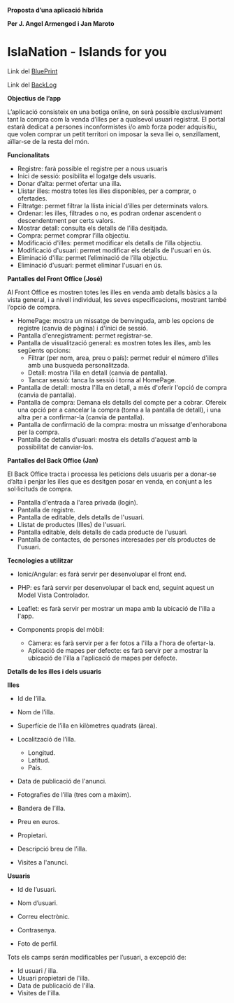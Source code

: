 **Proposta d’una aplicació híbrida**

**Per J. Angel Armengod i Jan Maroto**


# **IslaNation - Islands for you**
Link del [BluePrint](https://app.apiary.io/islanation/editor)

Link del [BackLog](https://docs.google.com/spreadsheets/d/1wyr5TNMpEKw-U9K3Mr5ea6t2_b1Nlw4hF0Sz0pNv6eo/edit?usp=sharing)

**Objectius de l’app**

L’aplicació consisteix en una botiga online, on serà possible exclusivament tant la compra com la venda d’illes per a qualsevol usuari registrat. El portal estarà dedicat a persones inconformistes i/o amb forza poder adquisitiu, que volen comprar un petit territori on imposar la seva llei o, senzillament, aïllar-se de la resta del món.

**Funcionalitats**

- Registre: farà possible el registre per a nous usuaris
- Inici de sessió: posibilita el logatge dels usuaris.
- Donar d’alta: permet ofertar una illa.
- Llistar illes: mostra totes les illes disponibles, per a comprar, o ofertades.
- Filtratge: permet filtrar la llista inicial d’illes per determinats valors.
- Ordenar: les illes, filtrades o no, es podran ordenar ascendent o descendentment per certs valors.
- Mostrar detall: consulta els detalls de l’illa desitjada.
- Compra: permet comprar l’illa objectiu.
- Modificació d'illes: permet modificar els detalls de l’illa objectiu.
- Modificació d'usuari: permet modificar els detalls de l'usuari en ús.
- Eliminació d'illa: permet l’eliminació de l’illa objectiu.
- Eliminació d'usuari: permet eliminar l'usuari en ús.

**Pantalles del Front Office (José)**

Al Front Office es mostren totes les illes en venda amb detalls bàsics a la vista general, i a nivell individual, les seves especificacions, mostrant també l’opció de compra.

- HomePage: mostra un missatge de benvinguda, amb les opcions de registre (canvia de pàgina) i d'inici de sessió.
- Pantalla d'enregistrament: permet registrar-se.
- Pantalla de visualització general: es mostren totes les illes, amb les següents opcions:
  - Filtrar (per nom, area, preu o país): permet reduir el número d'illes amb una busqueda personalitzada.
  - Detall: mostra l'illa en detall (canvia de pantalla).
  - Tancar sessió: tanca la sessió i torna al HomePage.
- Pantalla de detall: mostra l'illa en detall, a més d'oferir l'opció de compra (canvia de pantalla).
- Pantalla de compra: Demana els detalls del compte per a cobrar. Ofereix una opció per a cancelar la compra (torna a la pantalla de detall), i una altra per a confirmar-la (canvia de pantalla).
- Pantalla de confirmació de la compra: mostra un missatge d'enhorabona per la compra.
- Pantalla de detalls d'usuari: mostra els detalls d'aquest amb la possibilitat de canviar-los.


**Pantalles del Back Office (Jan)**

El Back Office tracta i processa les peticions dels usuaris per a donar-se d’alta i penjar les illes que es desitgen posar en venda, en conjunt a les sol·licituds de compra.

- Pantalla d'entrada a l'area privada (login).
- Pantalla de registre.
- Pantalla de editable, dels detalls de l'usuari.
- Llistat de productes (Illes) de l'usuari.
- Pantalla editable, dels detalls de cada producte de l'usuari.
- Pantalla de contactes, de persones interesades per els productes de l'usuari.


**Tecnologies a utilitzar**

- Ionic/Angular: es farà servir per desenvolupar el front end.

- PHP: es farà servir per desenvolupar el back end, seguint aquest un Model Vista Controlador.

- Leaflet: es farà servir per mostrar un mapa amb la ubicació de l'illa a l'app.

- Components propis del mòbil:

  - Càmera: es farà servir per a fer fotos a l'illa a l'hora de ofertar-la.
  - Aplicació de mapes per defecte: es farà servir per a mostrar la ubicació de l'illa a l'aplicació de mapes per defecte.

**Detalls de les illes i dels usuaris**

**Illes**

- Id de l’illa.

- Nom de l’illa.

- Superfície de l’illa en kilòmetres quadrats (àrea).

- Localització de l’illa.

   - Longitud.
   - Latitud.
   - País.

- Data de publicació de l'anunci.

- Fotografies de l’illa (tres com a màxim).

- Bandera de l’illa.

- Preu en euros.

- Propietari.

- Descripció breu de l’illa.

- Visites a l'anunci.

**Usuaris**

- Id de l’usuari.

- Nom d’usuari.

- Correu electrònic.

- Contrasenya.

- Foto de perfil.

Tots els camps serán modificables per l’usuari, a excepció de:

- Id usuari / illa.
- Usuari propietari de l'illa.
- Data de publicació de l'illa.
- Visites de l'illa.
  
  
  

